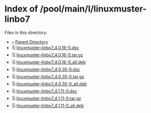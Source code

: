 
# Index of /pool/main/l/linuxmuster-linbo7
Files in this directory:
- ⤴ [Parent Directory](../)
- 🗒 [linuxmuster-linbo7_4.0.16-0.dsc](linuxmuster-linbo7_4.0.16-0.dsc)
- 🗒 [linuxmuster-linbo7_4.0.16-0.tar.gz](linuxmuster-linbo7_4.0.16-0.tar.gz)
- 🗒 [linuxmuster-linbo7_4.0.16-0_all.deb](linuxmuster-linbo7_4.0.16-0_all.deb)
- 🗒 [linuxmuster-linbo7_4.0.35-0.dsc](linuxmuster-linbo7_4.0.35-0.dsc)
- 🗒 [linuxmuster-linbo7_4.0.35-0.tar.gz](linuxmuster-linbo7_4.0.35-0.tar.gz)
- 🗒 [linuxmuster-linbo7_4.0.35-0_all.deb](linuxmuster-linbo7_4.0.35-0_all.deb)
- 🗒 [linuxmuster-linbo7_4.1.11-0.dsc](linuxmuster-linbo7_4.1.11-0.dsc)
- 🗒 [linuxmuster-linbo7_4.1.11-0.tar.gz](linuxmuster-linbo7_4.1.11-0.tar.gz)
- 🗒 [linuxmuster-linbo7_4.1.11-0_all.deb](linuxmuster-linbo7_4.1.11-0_all.deb)
